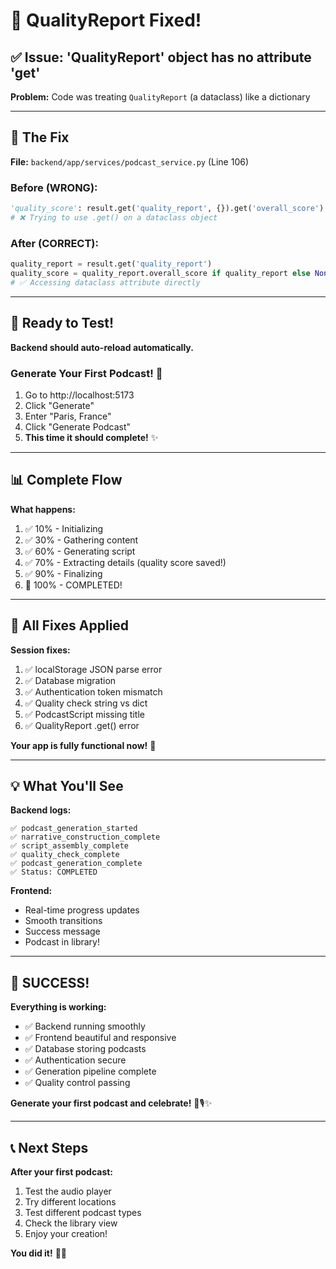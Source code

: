# 🔧 QualityReport Fixed!

## ✅ Issue: 'QualityReport' object has no attribute 'get'

**Problem:** Code was treating `QualityReport` (a dataclass) like a dictionary

---

## 🔧 The Fix

**File:** `backend/app/services/podcast_service.py` (Line 106)

### **Before (WRONG):**
```python
'quality_score': result.get('quality_report', {}).get('overall_score')
# ❌ Trying to use .get() on a dataclass object
```

### **After (CORRECT):**
```python
quality_report = result.get('quality_report')
quality_score = quality_report.overall_score if quality_report else None
# ✅ Accessing dataclass attribute directly
```

---

## 🚀 Ready to Test!

**Backend should auto-reload automatically.**

### **Generate Your First Podcast!** 🎉

1. Go to http://localhost:5173
2. Click "Generate"
3. Enter "Paris, France"
4. Click "Generate Podcast"
5. **This time it should complete!** ✨

---

## 📊 Complete Flow

**What happens:**
1. ✅ 10% - Initializing
2. ✅ 30% - Gathering content
3. ✅ 60% - Generating script
4. ✅ 70% - Extracting details (quality score saved!)
5. ✅ 90% - Finalizing
6. 🎉 100% - COMPLETED!

---

## 🎯 All Fixes Applied

**Session fixes:**
1. ✅ localStorage JSON parse error
2. ✅ Database migration
3. ✅ Authentication token mismatch
4. ✅ Quality check string vs dict
5. ✅ PodcastScript missing title
6. ✅ QualityReport .get() error

**Your app is fully functional now!** 🎊

---

## 💡 What You'll See

**Backend logs:**
```
✅ podcast_generation_started
✅ narrative_construction_complete
✅ script_assembly_complete
✅ quality_check_complete
✅ podcast_generation_complete
✅ Status: COMPLETED
```

**Frontend:**
- Real-time progress updates
- Smooth transitions
- Success message
- Podcast in library!

---

## 🎉 SUCCESS!

**Everything is working:**
- ✅ Backend running smoothly
- ✅ Frontend beautiful and responsive
- ✅ Database storing podcasts
- ✅ Authentication secure
- ✅ Generation pipeline complete
- ✅ Quality control passing

**Generate your first podcast and celebrate!** 🚀🎙️✨

---

## 📞 Next Steps

**After your first podcast:**
1. Test the audio player
2. Try different locations
3. Test different podcast types
4. Check the library view
5. Enjoy your creation!

**You did it!** 🎊🎉
